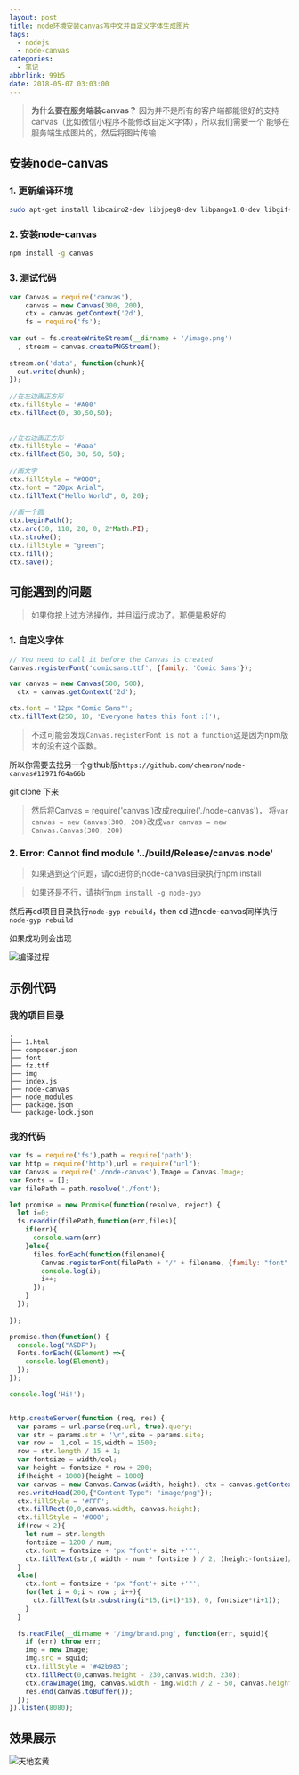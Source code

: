 ```yaml
---
layout: post
title: node环境安装canvas写中文并自定义字体生成图片
tags:
  - nodejs
  - node-canvas
categories:
  - 笔记
abbrlink: 99b5
date: 2018-05-07 03:03:00
---
```


> **为什么要在服务端装canvas？** 因为并不是所有的客户端都能很好的支持canvas（比如微信小程序不能修改自定义字体），所以我们需要一个
能够在服务端生成图片的，然后将图片传输

<!-- more -->

## 安装node-canvas
### 1. 更新编译环境

```bash
sudo apt-get install libcairo2-dev libjpeg8-dev libpango1.0-dev libgif-dev build-essential g++ -y
```
### 2. 安装node-canvas
```bash
npm install -g canvas
```
### 3. 测试代码
```JavaScript
var Canvas = require('canvas'),
    canvas = new Canvas(300, 200),
    ctx = canvas.getContext('2d'),
    fs = require('fs');
 
var out = fs.createWriteStream(__dirname + '/image.png')
  , stream = canvas.createPNGStream();
 
stream.on('data', function(chunk){
  out.write(chunk);
});
 
//在左边画正方形
ctx.fillStyle = '#A00'    
ctx.fillRect(0, 30,50,50);   
  
 
//在右边画正方形
ctx.fillStyle = '#aaa'    
ctx.fillRect(50, 30, 50, 50);
 
//画文字
ctx.fillStyle = "#000";
ctx.font = "20px Arial";
ctx.fillText("Hello World", 0, 20);
 
//画一个圆
ctx.beginPath();
ctx.arc(30, 110, 20, 0, 2*Math.PI);
ctx.stroke();
ctx.fillStyle = "green";                                                                                                                          
ctx.fill();
ctx.save();  
```
## 可能遇到的问题
> 如果你按上述方法操作，并且运行成功了。那便是极好的

### 1. 自定义字体
```JavaScript
// You need to call it before the Canvas is created
Canvas.registerFont('comicsans.ttf', {family: 'Comic Sans'});

var canvas = new Canvas(500, 500),
  ctx = canvas.getContext('2d');

ctx.font = '12px "Comic Sans"';
ctx.fillText(250, 10, 'Everyone hates this font :(');
```
> 不过可能会发现`Canvas.registerFont is not a function`这是因为npm版本的没有这个函数。

所以你需要去找另一个github版`https://github.com/chearon/node-canvas#12971f64a66b`

git clone 下来

> 然后将Canvas = require('canvas')改成require('./node-canvas')，
将`var canvas = new Canvas(300, 200)`改成`var canvas = new Canvas.Canvas(300, 200)`

### 2. Error: Cannot find module '../build/Release/canvas.node'
> 如果遇到这个问题，请cd进你的node-canvas目录执行npm install

> 如果还是不行，请执行`npm install -g node-gyp`

然后再cd项目目录执行`node-gyp rebuild`，then cd 进node-canvas同样执行`node-gyp rebuild`

如果成功则会出现

![编译过程](https://blog.cdn.thinkmoon.cn/%E6%B7%B1%E5%BA%A6%E6%88%AA%E5%9B%BE_%E9%80%89%E6%8B%A9%E5%8C%BA%E5%9F%9F_20180619203241.png)

## 示例代码
### 我的项目目录
```
.
├── 1.html
├── composer.json
├── font
├── fz.ttf
├── img
├── index.js
├── node-canvas
├── node_modules
├── package.json
└── package-lock.json
```
### 我的代码
```JavaScript
var fs = require('fs'),path = require('path');
var http = require('http'),url = require("url");
var Canvas = require('./node-canvas'),Image = Canvas.Image;
var Fonts = [];
var filePath = path.resolve('./font');

let promise = new Promise(function(resolve, reject) {
  let i=0;
  fs.readdir(filePath,function(err,files){  
    if(err){  
      console.warn(err)  
    }else{
      files.forEach(function(filename){
        Canvas.registerFont(filePath + "/" + filename, {family: "font" + i});
        console.log(i);
        i++;
      });
    }
  });
  
});

promise.then(function() {
  console.log("ASDF");
  Fonts.forEach((Element) =>{
    console.log(Element);
  });
});

console.log('Hi!');


http.createServer(function (req, res) {
  var params = url.parse(req.url, true).query;
  var str = params.str + '\r',site = params.site;
  var row =  1,col = 15,width = 1500;
  row = str.length / 15 + 1;
  var fontsize = width/col;
  var height = fontsize * row + 200;
  if(height < 1000){height = 1000}
  var canvas = new Canvas.Canvas(width, height), ctx = canvas.getContext('2d')
  res.writeHead(200,{"Content-Type": "image/png"});
  ctx.fillStyle = '#FFF';
  ctx.fillRect(0,0,canvas.width, canvas.height);
  ctx.fillStyle = '#000';
  if(row < 2){
    let num = str.length
    fontsize = 1200 / num;
    ctx.font = fontsize + 'px "font'+ site +'"';
    ctx.fillText(str,( width - num * fontsize ) / 2, (height-fontsize)/2 -200 + fontsize);
  }
  else{
    ctx.font = fontsize + 'px "font'+ site +'"';
    for(let i = 0;i < row ; i++){
      ctx.fillText(str.substring(i*15,(i+1)*15), 0, fontsize*(i+1));
    }
  }
  
  fs.readFile(__dirname + '/img/brand.png', function(err, squid){
    if (err) throw err;
    img = new Image;
    img.src = squid;
    ctx.fillStyle = '#42b983';
    ctx.fillRect(0,canvas.height - 230,canvas.width, 230);
    ctx.drawImage(img, canvas.width - img.width / 2 - 50, canvas.height - img.height / 2 - 50, img.width / 2, img.height / 2);
    res.end(canvas.toBuffer());
  });
}).listen(8080);
```
## 效果展示
![天地玄黄](https://blog.cdn.thinkmoon.cn/TIM%E5%9B%BE%E7%89%8720180620125239.png)